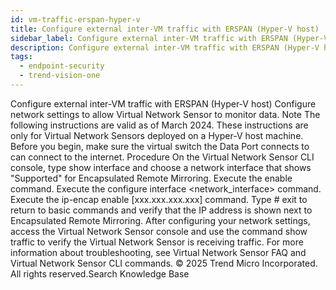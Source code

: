 ```yaml
---
id: vm-traffic-erspan-hyper-v
title: Configure external inter-VM traffic with ERSPAN (Hyper-V host)
sidebar_label: Configure external inter-VM traffic with ERSPAN (Hyper-V host)
description: Configure external inter-VM traffic with ERSPAN (Hyper-V host)
tags:
  - endpoint-security
  - trend-vision-one
---
```


 Configure external inter-VM traffic with ERSPAN (Hyper-V host) Configure network settings to allow Virtual Network Sensor to monitor data. Note The following instructions are valid as of March 2024. These instructions are only for Virtual Network Sensors deployed on a Hyper-V host machine. Before you begin, make sure the virtual switch the Data Port connects to can connect to the internet. Procedure On the Virtual Network Sensor CLI console, type show interface and choose a network interface that shows "Supported" for Encapsulated Remote Mirroring. Execute the enable command. Execute the configure interface <network_interface> command. Execute the ip-encap enable [xxx.xxx.xxx.xxx] command. Type # exit to return to basic commands and verify that the IP address is shown next to Encapsulated Remote Mirroring. After configuring your network settings, access the Virtual Network Sensor console and use the command show traffic to verify the Virtual Network Sensor is receiving traffic. For more information about troubleshooting, see Virtual Network Sensor FAQ and Virtual Network Sensor CLI commands. © 2025 Trend Micro Incorporated. All rights reserved.Search Knowledge Base